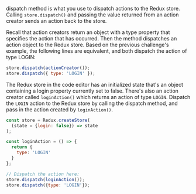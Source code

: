 dispatch method is what you use to dispatch actions to the Redux store. Calling `store.dispatch()` and passing the value returned from an action creator sends an action back to the store.

Recall that action creators return an object with a type property that specifies the action that has occurred. Then the method dispatches an action object to the Redux store. Based on the previous challenge's example, the following lines are equivalent, and both dispatch the action of type LOGIN:

```js
store.dispatch(actionCreator());
store.dispatch({ type: 'LOGIN' });
```
The Redux store in the code editor has an initialized state that's an object containing a login property currently set to false. There's also an action creator called `loginAction()` which returns an action of type `LOGIN`. Dispatch the `LOGIN` action to the Redux store by calling the dispatch method, and pass in the action created by `loginAction()`.

```js
const store = Redux.createStore(
  (state = {login: false}) => state
);

const loginAction = () => {
  return {
    type: 'LOGIN'
  }
};

// Dispatch the action here:
store.dispatch(loginAction());
store.dispatch({type: 'LOGIN'});
